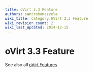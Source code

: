 ```yaml
---
title: oVirt 3.3 Feature
authors: sandrobonazzola
wiki_title: Category:OVirt 3.3 Feature
wiki_revision_count: 2
wiki_last_updated: 2014-12-15
---
```


# oVirt 3.3 Feature

See also all [oVirt Features](/develop/release-management/features/)
